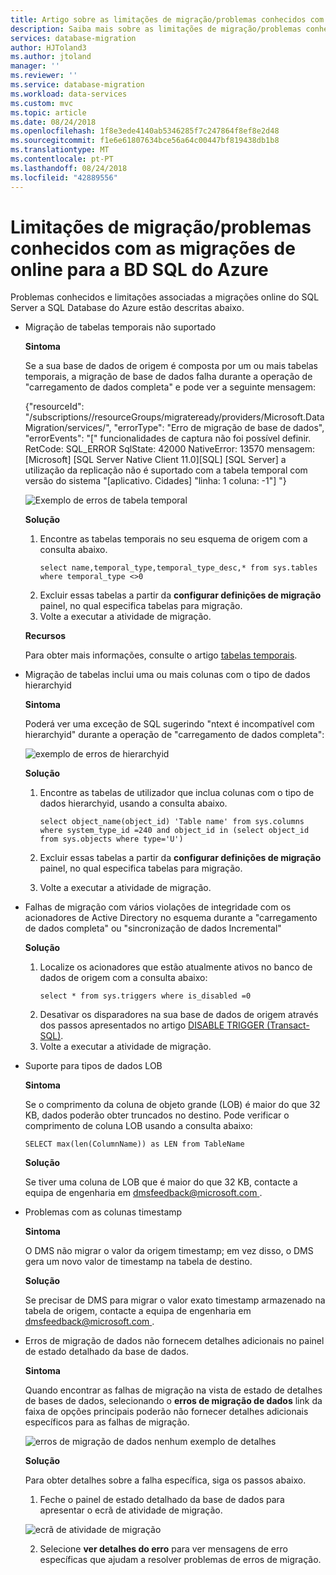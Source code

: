 ```yaml
---
title: Artigo sobre as limitações de migração/problemas conhecidos com as migrações de online para a SQL Database do Azure | Documentos da Microsoft
description: Saiba mais sobre as limitações de migração/problemas conhecidos com as migrações de online para a base de dados do Azure SQL.
services: database-migration
author: HJToland3
ms.author: jtoland
manager: ''
ms.reviewer: ''
ms.service: database-migration
ms.workload: data-services
ms.custom: mvc
ms.topic: article
ms.date: 08/24/2018
ms.openlocfilehash: 1f8e3ede4140ab5346285f7c247864f8ef8e2d48
ms.sourcegitcommit: f1e6e61807634bce56a64c00447bf819438db1b8
ms.translationtype: MT
ms.contentlocale: pt-PT
ms.lasthandoff: 08/24/2018
ms.locfileid: "42889556"
---
```

# <a name="known-issuesmigration-limitations-with-online-migrations-to-azure-sql-db"></a>Limitações de migração/problemas conhecidos com as migrações de online para a BD SQL do Azure

Problemas conhecidos e limitações associadas a migrações online do SQL Server a SQL Database do Azure estão descritas abaixo.

- Migração de tabelas temporais não suportado

    **Sintoma**

    Se a sua base de dados de origem é composta por um ou mais tabelas temporais, a migração de base de dados falha durante a operação de "carregamento de dados completa" e pode ver a seguinte mensagem:

    {"resourceId": "/subscriptions/<subscription id>/resourceGroups/migrateready/providers/Microsoft.DataMigration/services/<DMS Service name>", "errorType": "Erro de migração de base de dados", "errorEvents": "[" funcionalidades de captura não foi possível definir. RetCode: SQL_ERROR SqlState: 42000 NativeError: 13570 mensagem: [Microsoft] [SQL Server Native Client 11.0][SQL] [SQL Server] a utilização da replicação não é suportado com a tabela temporal com versão do sistema "[aplicativo. Cidades] "linha: 1 coluna: -1"] "}
 
   ![Exemplo de erros de tabela temporal](media\known-issues-azure-sql-online\dms-temporal-tables-errors.png)

   **Solução**

   1. Encontre as tabelas temporais no seu esquema de origem com a consulta abaixo.
        ``` 
       select name,temporal_type,temporal_type_desc,* from sys.tables where temporal_type <>0
        ```
   2. Excluir essas tabelas a partir da **configurar definições de migração** painel, no qual especifica tabelas para migração.
   3. Volte a executar a atividade de migração.

    **Recursos**

    Para obter mais informações, consulte o artigo [tabelas temporais](https://docs.microsoft.com/sql/relational-databases/tables/temporal-tables?view=sql-server-2017).
 
- Migração de tabelas inclui uma ou mais colunas com o tipo de dados hierarchyid

    **Sintoma**

    Poderá ver uma exceção de SQL sugerindo "ntext é incompatível com hierarchyid" durante a operação de "carregamento de dados completa":
     
    ![exemplo de erros de hierarchyid](media\known-issues-azure-sql-online\dms-hierarchyid-errors.png)

    **Solução**

    1. Encontre as tabelas de utilizador que inclua colunas com o tipo de dados hierarchyid, usando a consulta abaixo.

        ``` 
        select object_name(object_id) 'Table name' from sys.columns where system_type_id =240 and object_id in (select object_id from sys.objects where type='U')
        ``` 

    2.  Excluir essas tabelas a partir da **configurar definições de migração** painel, no qual especifica tabelas para migração.
    3.  Volte a executar a atividade de migração.

- Falhas de migração com vários violações de integridade com os acionadores de Active Directory no esquema durante a "carregamento de dados completa" ou "sincronização de dados Incremental"

    **Solução**
    1. Localize os acionadores que estão atualmente ativos no banco de dados de origem com a consulta abaixo:
        ```
        select * from sys.triggers where is_disabled =0
        ```
    2.  Desativar os disparadores na sua base de dados de origem através dos passos apresentados no artigo [DISABLE TRIGGER (Transact-SQL)](https://docs.microsoft.com/sql/t-sql/statements/disable-trigger-transact-sql?view=sql-server-2017).
    3.  Volte a executar a atividade de migração.

- Suporte para tipos de dados LOB

    **Sintoma**

    Se o comprimento da coluna de objeto grande (LOB) é maior do que 32 KB, dados poderão obter truncados no destino. Pode verificar o comprimento de coluna LOB usando a consulta abaixo: 

    ``` 
    SELECT max(len(ColumnName)) as LEN from TableName
    ```

    **Solução**

    Se tiver uma coluna de LOB que é maior do que 32 KB, contacte a equipa de engenharia em [ dmsfeedback@microsoft.com ](mailto:dmsfeedback@microsoft.com).

- Problemas com as colunas timestamp

    **Sintoma**

    O DMS não migrar o valor da origem timestamp; em vez disso, o DMS gera um novo valor de timestamp na tabela de destino.

    **Solução**

    Se precisar de DMS para migrar o valor exato timestamp armazenado na tabela de origem, contacte a equipa de engenharia em [ dmsfeedback@microsoft.com ](mailto:dmsfeedback@microsoft.com).

- Erros de migração de dados não fornecem detalhes adicionais no painel de estado detalhado da base de dados.

    **Sintoma**

    Quando encontrar as falhas de migração na vista de estado de detalhes de bases de dados, selecionando o **erros de migração de dados** link da faixa de opções principais poderão não fornecer detalhes adicionais específicos para as falhas de migração.

     ![erros de migração de dados nenhum exemplo de detalhes](media\known-issues-azure-sql-online\dms-data-migration-errors-no-details.png)

    **Solução**

    Para obter detalhes sobre a falha específica, siga os passos abaixo.

    1.  Feche o painel de estado detalhado da base de dados para apresentar o ecrã de atividade de migração.

     ![ecrã de atividade de migração](media\known-issues-azure-sql-online\dms-migration-activity-screen.png)

    2. Selecione **ver detalhes do erro** para ver mensagens de erro específicas que ajudam a resolver problemas de erros de migração.
